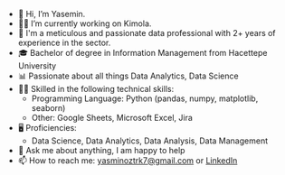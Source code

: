 - 👋 Hi, I’m Yasemin.
- 👩‍💻 I’m currently working on Kimola.
- 👩 I'm a meticulous and passionate data professional with 2+ years of experience in the sector.
- 🎓 Bachelor of degree in Information Management from Hacettepe University
- 📊 Passionate about all things Data Analytics, Data Science
- 💪🏽 Skilled in the following technical skills:
  * Programming Language: Python (pandas, numpy, matplotlib, seaborn)
  * Other: Google Sheets, Microsoft Excel, Jira
- 🖥️ Proficiencies:
  * Data Science, Data Analytics, Data Analysis, Data Management
- 💬 Ask me about anything, I am happy to help
- 📫 How to reach me: yasminoztrk7@gmail.com or  [LinkedIn](https://www.linkedin.com/in/yasminoztrk7/)



<!---
YaseminOzturkk/YaseminOzturkk is a ✨ special ✨ repository because its `README.md` (this file) appears on your GitHub profile.
You can click the Preview link to take a look at your changes.
--->
